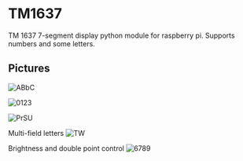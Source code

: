 # TM1637
TM 1637 7-segment display python module for raspberry pi. Supports numbers and some letters.

## Pictures

![ABbC](http://i.imgur.com/ZzTQ8cy.jpg)

![0123](http://i.imgur.com/7VvxP4n.jpg)

![PrSU](http://i.imgur.com/j5uKl3n.jpg)

Multi-field letters
![TW](http://i.imgur.com/7DFMqZe.jpg)

Brightness and double point control
![6789](http://i.imgur.com/EMAYTs1.jpg)
